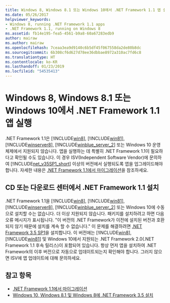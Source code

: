 ```yaml
---
title: Windows 8, Windows 8.1 또는 Windows 10에서 .NET Framework 1.1 앱 실행
ms.date: 05/26/2017
helpviewer_keywords:
- Windows 8, running .NET Framework 1.1 apps
- .NET Framework 1.1, running on Windows 8
ms.assetid: fb14e195-fea5-4561-b9a8-60a67283edb9
author: mairaw
ms.author: mairaw
ms.openlocfilehash: 7ceaa3ea9d9140c6b5df45f067558da2de80b8dc
ms.sourcegitcommit: 6b308cf6d627d78ee36dbbae8972a310ac7fd6c8
ms.translationtype: HT
ms.contentlocale: ko-KR
ms.lasthandoff: 01/23/2019
ms.locfileid: "54535413"
---
```

# <a name="run-net-framework-11-apps-on-windows-8-windows-81-or-windows-10"></a>Windows 8, Windows 8.1 또는 Windows 10에서 .NET Framework 1.1 앱 실행

.NET Framework 1.1은 [!INCLUDE[win8](../../../includes/win8-md.md)], [!INCLUDE[win81](../../../includes/win81-md.md)], [!INCLUDE[winserver8](../../../includes/winserver8-md.md)], [!INCLUDE[winblue_server_2](../../../includes/winblue-server-2-md.md)] 또는 Windows 10 운영 체제에서 지원되지 않습니다. 앱을 실행하는 데 특별히 .NET Framework 1.1이 필요하다고 확인될 수도 있습니다. 이 경우 ISV(Independent Software Vendor)에 문의하여 [!INCLUDE[net_v35SP1_short](../../../includes/net-v35sp1-short-md.md)] 이상의 버전에서 실행되도록 앱을 업그레이드해야 합니다. 자세한 내용은 [.NET Framework 1.1에서 마이그레이션](../../../docs/framework/migration-guide/migrating-from-the-net-framework-1-1.md)을 참조하세요.

## <a name="install-the-net-framework-11-from-a-cd-or-download-center"></a>CD 또는 다운로드 센터에서 .NET Framework 1.1 설치

.NET Framework 1.1을 [!INCLUDE[win8](../../../includes/win8-md.md)], [!INCLUDE[win81](../../../includes/win81-md.md)], [!INCLUDE[winserver8](../../../includes/winserver8-md.md)], [!INCLUDE[winblue_server_2](../../../includes/winblue-server-2-md.md)] 또는 Windows 10에 수동으로 설치할 수는 없습니다. 더 이상 지원되지 않습니다. 패키지를 설치하려고 하면 다음 오류 메시지가 표시됩니다. "이 버전의 .NET Framework가 이전에 설치된 버전과 호환되지 않기 때문에 설치를 계속 할 수 없습니다." 이 문제를 해결하려면 [.NET Framework 3.5 SP1](https://www.microsoft.com/download/details.aspx?id=22)을 설치합니다. 이 버전에는 [!INCLUDE[win8](../../../includes/win8-md.md)], [!INCLUDE[win81](../../../includes/win81-md.md)] 및 Windows 10에서 지원되는 .NET Framework 2.0(.NET Framework 1.1 후속 릴리스)이 포함되어 있습니다. 항상 먼저 앱을 설치하여 .NET Framework의 이후 버전으로 자동으로 업데이트되는지 확인해야 합니다. 그러지 않으면 ISV에 앱 업데이트에 대해 문의하세요.

## <a name="see-also"></a>참고 항목

- [.NET Framework 1.1에서 마이그레이션](../../../docs/framework/migration-guide/migrating-from-the-net-framework-1-1.md)
- [Windows 10, Windows 8.1 및 Windows 8에 .NET Framework 3.5 설치](../../../docs/framework/install/dotnet-35-windows-10.md)
